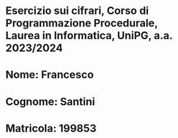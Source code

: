 # Esercizio sui cifrari, Corso di Programmazione Procedurale, Laurea in Informatica, UniPG, a.a. 2023/2024
# Nome: Francesco 

# Cognome: Santini

# Matricola: 199853
